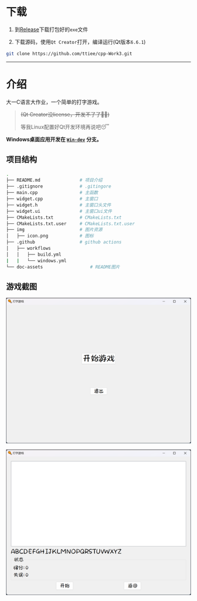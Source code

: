 # 下载

1. 到[Release](https://github.com/ttiee/cpp-Work3/releases/tag/v0.5.0)下载打包好的`exe`文件

2. 下载源码，使用`Qt Creator`打开，编译运行(Qt版本`6.6.1`)
```bash
git clone https://github.com/ttiee/cpp-Work3.git
```

---

# 介绍

大一C语言大作业，一个简单的打字游戏。

> ~~(Qt Creator没license，开发不了了😵‍💫)~~
> 
> 等我Linux配置好Qt开发环境再说吧😴

**Windows桌面应用开发在 [`Win-dev`](https://github.com/ttiee/cpp-Work3/tree/Win-dev) 分支。**


## 项目结构

```bash
.
├── README.md               # 项目介绍
├── .gitignore              # .gitingore
├── main.cpp                # 主函数
├── widget.cpp              # 主窗口
├── widget.h                # 主窗口头文件
├── widget.ui               # 主窗口ui文件
├── CMakeLists.txt          # CMakeLists.txt
├── CMakeLists.txt.user     # CMakeLists.txt.user
├── img                     # 图片资源
│   ├── icon.png            # 图标
├── .github                 # github actions
│   ├── workflows       
│   │   ├── build.yml
|   |   └── windows.yml
└── doc-assets                  # README图片
```
## 游戏截图

![截图1](./doc-assets/image-1.png)

![截图2](./doc-assets/image-2.png)
